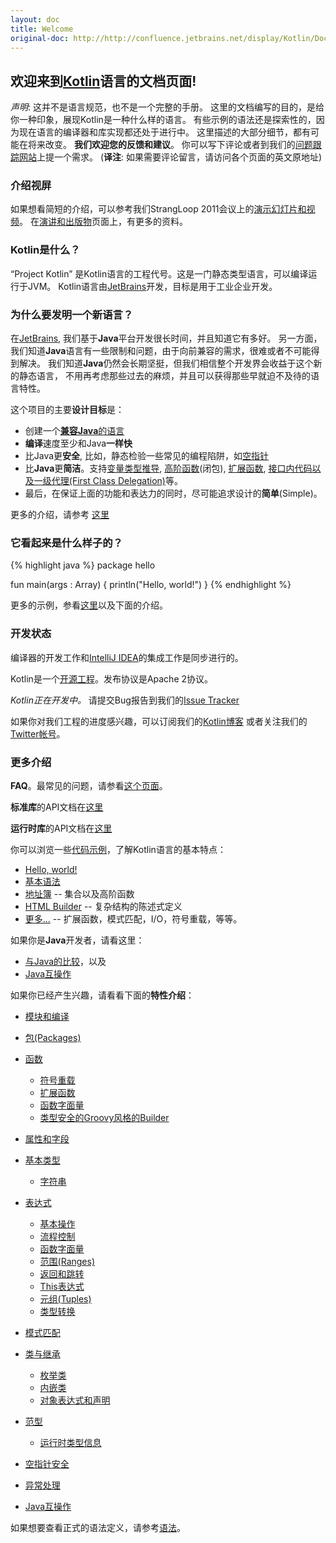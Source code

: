 ```yaml
---
layout: doc
title: Welcome
original-doc: http://http://confluence.jetbrains.net/display/Kotlin/Docs+Home
---
```



## 欢迎来到[Kotlin](http://confluence.jetbrains.net/display/Kotlin/Kotlin)语言的文档页面!


_声明_:
这并不是语言规范，也不是一个完整的手册。
这里的文档编写的目的，是给你一种印象，展现Kotlin是一种什么样的语言。
有些示例的语法还是探索性的，因为现在语言的编译器和库实现都还处于进行中。
这里描述的大部分细节，都有可能在将来改变。
**我们欢迎您的反馈和建议**。
你可以写下评论或者到我们的[问题跟踪网站](http://youtrack.jetbrains.net/issues/KT)上提一个需求。
(**译注**: 如果需要评论留言，请访问各个页面的英文原地址)

### 介绍视屏

如果想看简短的介绍，可以参考我们StrangLoop 2011会议上的[演示幻灯片和视频](http://www.infoq.com/presentations/The-Kotlin-Programming-Language)。
在[演讲和出版物](http://confluence.jetbrains.net/display/Kotlin/Talks+and+Publications)页面上，有更多的资料。


### Kotlin是什么？

“Project Kotlin” 是Kotlin语言的工程代号。这是一门静态类型语言，可以编译运行于JVM。
Kotlin语言由[JetBrains](http://jetbrains.com/)开发，目标是用于工业企业开发。


### 为什么要发明一个新语言？

在[JetBrains](http://jetbrains.com/), 我们基于**Java**平台开发很长时间，并且知道它有多好。
另一方面，我们知道**Java**语言有一些限制和问题，由于向前兼容的需求，很难或者不可能得到解决。
我们知道**Java**仍然会长期坚挺，但我们相信整个开发界会收益于这个新的静态语言，
不用再考虑那些过去的麻烦，并且可以获得那些早就迫不及待的语言特性。


这个项目的主要**设计目标**是：

* 创建一个[**兼容Java**的语言](http://confluence.jetbrains.net/display/Kotlin/Java+interoperability)
* **编译**速度至少和Java**一样快**
* 比Java更**安全**, 比如，静态检验一些常见的编程陷阱，如[空指针](http://confluence.jetbrains.net/display/Kotlin/Null-safety)
* 比**Java**更**简洁**。支持[变量类型推导](http://confluence.jetbrains.net/display/Kotlin/Basic+syntax+walk-through#Basicsyntaxwalk-through-Definealocalvariable), 
[高阶函数](http://confluence.jetbrains.net/display/Kotlin/Functions#Functions-Higherorderfunctions)(闭包), 
[扩展函数](http://confluence.jetbrains.net/display/Kotlin/Extension+functions), 
[接口内代码以及一级代理(First Class Delegation)](http://confluence.jetbrains.net/display/Kotlin/Classes+and+Inheritance)等。
* 最后，在保证上面的功能和表达力的同时，尽可能追求设计的**简单**(Simple)。

更多的介绍，请参考 [这里](http://blog.jetbrains.com/kotlin/2011/08/02/why-jetbrains-needs-kotlin/)


### 它看起来是什么样子的？

{% highlight java %}
package hello

fun main(args : Array<String>) {
  println("Hello, world!")
}
{% endhighlight %}

更多的示例，参看[这里](http://confluence.jetbrains.net/display/Kotlin/Hello%2C+world%21)以及下面的介绍。


### 开发状态

编译器的开发工作和[IntelliJ IDEA](http://www.jetbrains.com/idea/)的集成工作是同步进行的。

Kotlin是一个[开源工程](http://github.com/jetbrains/kotlin)。发布协议是Apache 2协议。


<div class="warn">
  <em>Kotlin正在开发中。</em>
  请提交Bug报告到我们的<a href="http://youtrack.jetbrains.com/issues/KT">Issue Tracker</a>
</div>

如果你对我们工程的进度感兴趣，可以订阅我们的[Kotlin博客](http://blog.jetbrains.com/kotlin)
或者关注我们的[Twitter帐号](http://twitter.com/project_kotlin)。


### 更多介绍

**FAQ**。最常见的问题，请参看[这个页面](posts/faq)。


**标准库**的API文档在[这里](http://jetbrains.github.com/kotlin/apidoc/stdlib/) 

**运行时库**的API文档在[这里](http://jetbrains.github.com/kotlin/versions/snapshot/apidocs/)

你可以浏览一些[代码示例](posts/examples)，了解Kotlin语言的基本特点：

* [Hello, world!](posts/hello-world)
* [基本语法](posts/basic-syntax-walk-through)
* [地址簿](posts/address-book) -- 集合以及高阶函数
* [HTML Builder](posts/html-builder) -- 复杂结构的陈述式定义
* [更多...](posts/examples) -- 扩展函数，模式匹配，I/O，符号重载，等等。

如果你是**Java**开发者，请看这里：

* [与Java的比较](posts/comparison-to-java)，以及
* [Java互操作](posts/java-interoperability)

如果你已经产生兴趣，请看看下面的**特性介绍**：

* [模块和编译](posts/modules-and-compilation)
* [包(Packages)](posts/pacakages)
* [函数](posts/functions)
  * [符号重载](posts/operator-overloading)
  * [扩展函数](posts/extension-functions)
  * [函数字面量](posts/function-literals)
  * [类型安全的Groovy风格的Builder](posts/type-save-groovy-style-builder)
* [属性和字段](posts/propeties-and-fields)

* [基本类型](posts/basic-types)

  * [字符串](posts/strings)
* [表达式](posts/expressions)
  * [基本操作](posts/basic-operations)
  * [流程控制](posts/control-structures)
  * [函数字面量](posts/function-literals)
  * [范围(Ranges)](posts/ranges)
  * [返回和跳转](posts/returns-and-jumps)
  * [This表达式](posts/this-expressions)
  * [元组(Tuples)](posts/tuples)
  * [类型转换](posts/type-casts)
* [模式匹配](posts/pattern-matching)
* [类与继承](posts/classes-and-inheritance)
  * [枚举类](posts/enum-classes)
  * [内嵌类](posts/nested-classes)
  * [对象表达式和声明](posts/object-expressions-and-declarations)

* [范型](posts/generics)

  * [运行时类型信息](posts/runtime-type-information)
* [空指针安全](posts/null-safty)
* [异常处理](posts/exceptions)
* [Java互操作](posts/java-interoperability)

如果想要查看正式的语法定义，请参考[语法](posts/grammar)。





